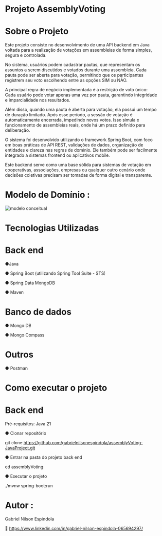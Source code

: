 # Projeto AssemblyVoting 

# Sobre o Projeto
Este projeto consiste no desenvolvimento de uma API backend em Java voltada para a realização de votações em assembleias de forma simples, segura e controlada.

No sistema, usuários podem cadastrar pautas, que representam os assuntos a serem discutidos e votados durante uma assembleia. Cada pauta pode ser aberta para votação, permitindo que os participantes registrem seu voto escolhendo entre as opções SIM ou NÃO.

A principal regra de negócio implementada é a restrição de voto único:
Cada usuário pode votar apenas uma vez por pauta, garantindo integridade e imparcialidade nos resultados.

Além disso, quando uma pauta é aberta para votação, ela possui um tempo de duração limitado. Após esse período, a sessão de votação é automaticamente encerrada, impedindo novos votos. Isso simula o funcionamento de assembleias reais, onde há um prazo definido para deliberação.

O sistema foi desenvolvido utilizando o framework Spring Boot, com foco em boas práticas de API REST, validações de dados, organização de entidades e clareza nas regras de domínio. Ele também pode ser facilmente integrado a sistemas frontend ou aplicativos mobile.

Este backend serve como uma base sólida para sistemas de votação em cooperativas, associações, empresas ou qualquer outro cenário onde decisões coletivas precisam ser tomadas de forma digital e transparente.

# Modelo de Domínio :
![modelo conceitual](https://github.com/user-attachments/assets/8a587883-73c2-4d07-a66b-194ced4a0ada)


# Tecnologias Utilizadas 


# Back end 

●Java

● Spring Boot (utilizando Spring Tool Suite - STS)

● Spring Data MongoDB

● Maven

# Banco de dados 

● Mongo DB

● Mongo Compass

# Outros 

● Postman


# Como executar o projeto
# Back end

Pré-requisitos: Java 21

● Clonar repositório

git clone https://github.com/gabrielnilsonespindola/assemblyVoting-JavaProject.git

● Entrar na pasta do projeto back end

cd assemblyVoting

● Executar o projeto

./mvnw spring-boot:run


# Autor : 

Gabriel Nilson Espindola

🔗 https://www.linkedin.com/in/gabriel-nilson-espindola-065694297/
